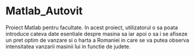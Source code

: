 # Matlab_Autovit
Proiect Matlab pentru facultate. 
In acest proiect, utilizatorul o sa poata introduce cateva date esentiale despre masina sa iar apoi o sa i se afiseze un pret optim de vanzare si o harta a Romaniei in care se va putea observa intensitatea vanzarii masinii lui in functie de judete.
